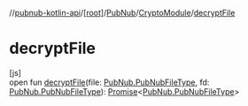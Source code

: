 //[pubnub-kotlin-api](../../../../index.md)/[[root]](../../index.md)/[PubNub](../index.md)/[CryptoModule](index.md)/[decryptFile](decrypt-file.md)

# decryptFile

[js]\
open fun [decryptFile](decrypt-file.md)(file: [PubNub.PubNubFileType](../-pub-nub-file-type/index.md), fd: [PubNub.PubNubFileType](../-pub-nub-file-type/index.md)): [Promise](https://kotlinlang.org/api/latest/jvm/stdlib/kotlin-stdlib/kotlin.js/-promise/index.html)&lt;[PubNub.PubNubFileType](../-pub-nub-file-type/index.md)&gt;
